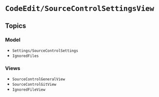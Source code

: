 # ``CodeEdit/SourceControlSettingsView``

## Topics

### Model

- ``Settings/SourceControlSettings``
- ``IgnoredFiles``

### Views

- ``SourceControlGeneralView``
- ``SourceControlGitView``
- ``IgnoredFileView``
